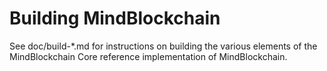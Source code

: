 Building MindBlockchain
================

See doc/build-*.md for instructions on building the various
elements of the MindBlockchain Core reference implementation of MindBlockchain.

